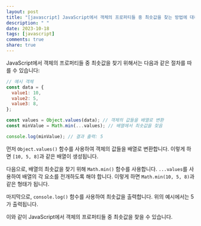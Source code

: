 ```yaml
---
layout: post
title: "[javascript] JavaScript에서 객체의 프로퍼티들 중 최솟값을 찾는 방법에 대해 알려주세요."
description: " "
date: 2023-10-18
tags: [javascript]
comments: true
share: true
---
```


JavaScript에서 객체의 프로퍼티들 중 최솟값을 찾기 위해서는 다음과 같은 절차를 따를 수 있습니다:

```javascript
// 예시 객체
const data = {
  value1: 10,
  value2: 5,
  value3: 8,
};

const values = Object.values(data); // 객체의 값들을 배열로 변환
const minValue = Math.min(...values); // 배열에서 최솟값을 찾음

console.log(minValue); // 결과 출력: 5
```

먼저 `Object.values()` 함수를 사용하여 객체의 값들을 배열로 변환합니다. 이렇게 하면 `[10, 5, 8]`과 같은 배열이 생성됩니다.

다음으로, 배열의 최솟값을 찾기 위해 `Math.min()` 함수를 사용합니다. `...values`를 사용하여 배열의 각 요소를 전개하도록 해야 합니다. 이렇게 하면 `Math.min(10, 5, 8)`과 같은 형태가 됩니다.

마지막으로, `console.log()` 함수를 사용하여 최솟값을 출력합니다. 위의 예시에서는 5가 출력됩니다.

이와 같이 JavaScript에서 객체의 프로퍼티들 중 최솟값을 찾을 수 있습니다.
